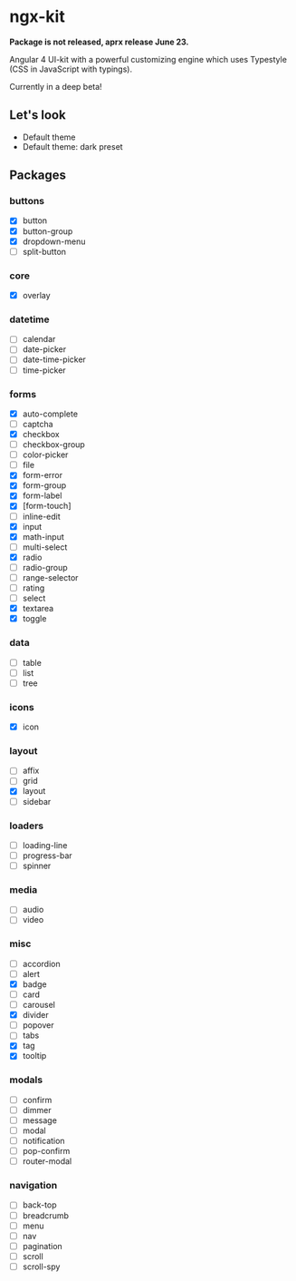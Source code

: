 # ngx-kit

**Package is not released, aprx release June 23.**

Angular 4 UI-kit with a powerful customizing engine which uses Typestyle (CSS in JavaScript with typings).

Currently in a deep beta!

## Let's look

* Default theme
* Default theme: dark preset

## Packages

### buttons

- [x] button
- [x] button-group
- [x] dropdown-menu
- [ ] split-button

### core

- [x] overlay

### datetime

- [ ] calendar
- [ ] date-picker
- [ ] date-time-picker
- [ ] time-picker

### forms

- [x] auto-complete
- [ ] captcha
- [x] checkbox
- [ ] checkbox-group
- [ ] color-picker
- [ ] file
- [x] form-error
- [x] form-group
- [x] form-label
- [x] [form-touch]
- [ ] inline-edit
- [x] input
- [x] math-input
- [ ] multi-select
- [x] radio
- [ ] radio-group
- [ ] range-selector
- [ ] rating
- [ ] select
- [x] textarea
- [x] toggle

### data

- [ ] table
- [ ] list
- [ ] tree

### icons

- [x] icon

### layout

- [ ] affix
- [ ] grid
- [x] layout
- [ ] sidebar

### loaders
 
- [ ] loading-line
- [ ] progress-bar
- [ ] spinner

### media

- [ ] audio
- [ ] video

### misc

- [ ] accordion
- [ ] alert
- [x] badge
- [ ] card 
- [ ] carousel
- [x] divider
- [ ] popover
- [ ] tabs
- [x] tag
- [x] tooltip

### modals

- [ ] confirm
- [ ] dimmer
- [ ] message
- [ ] modal 
- [ ] notification
- [ ] pop-confirm
- [ ] router-modal 

### navigation

- [ ] back-top
- [ ] breadcrumb
- [ ] menu
- [ ] nav
- [ ] pagination
- [ ] scroll
- [ ] scroll-spy
